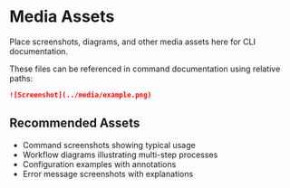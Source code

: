 # Media Assets

Place screenshots, diagrams, and other media assets here for CLI documentation.

These files can be referenced in command documentation using relative paths:
```markdown
![Screenshot](../media/example.png)
```

## Recommended Assets

- Command screenshots showing typical usage
- Workflow diagrams illustrating multi-step processes
- Configuration examples with annotations
- Error message screenshots with explanations
